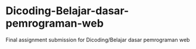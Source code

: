 # Dicoding-Belajar-dasar-pemrograman-web
Final assignment submission for Dicoding/Belajar dasar pemrograman web
